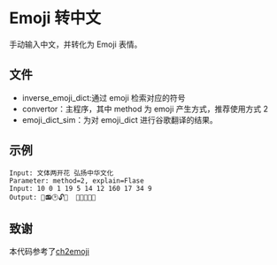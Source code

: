 # Emoji 转中文
手动输入中文，并转化为 Emoji 表情。
## 文件
- inverse_emoji_dict:通过 emoji 检索对应的符号
- convertor：主程序，其中 method 为 emoji 产生方式，推荐使用方式 2
- emoji_dict_sim：为对 emoji_dict 进行谷歌翻译的结果。
## 示例
    Input: 文体两开花 弘扬中华文化
    Parameter: method=2, explain=Flase
    Input: 10 0 1 19 5 14 12 160 17 34 9
    Output: 📃📻🕑🔓🌺  📕🐑🏁📄📞
## 致谢
本代码参考了[ch2emoji](https://github.com/chroming/ch2emoji)